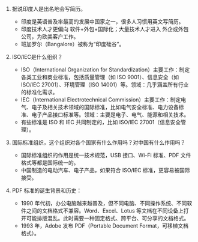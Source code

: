 1. 据说印度人是出名地会写简历。

    - 印度是英语普及率最高的发展中国家之一，很多人习惯用英文写简历。
    - 印度技术人才更偏向 软件+外包+国际化；大量技术人才进入 外企或外包公司，为欧美客户工作。
    - 班加罗尔（Bangalore）被称为“印度硅谷”。
2. ISO/IEC是什么组织？

    - ISO（International Organization for Standardization）主要工作：制定各类工业和商业标准，包括质量管理（如 ISO 9001）、信息安全（如 ISO/IEC 27001）、环境管理（ISO 14001）等。领域：几乎涵盖所有行业的标准化需求。
    - IEC（International Electrotechnical Commission）主要工作：制定电气、电子及相关技术领域的国际标准，比如电气安全标准、电力设备标准、电子产品接口标准等。领域：主要是电子、电气、能源和相关技术。
    - 有些标准是 ISO 和 IEC 共同制定的，比如 ISO/IEC 27001（信息安全管理）。
4. 国际标准组织，这个组织对各个国家有什么作用吗？对中国有什么作用吗？

    - 国际标准组织的作用是统一技术规范，USB 接口、Wi-Fi 标准、PDF 文件格式等都是国际统一的。
    - 中国制造的电动汽车、电子产品，如果符合 ISO/IEC 标准，更容易被国际接受。
5. PDF 标准的诞生背景和历史：

    - 1990 年代初，办公电脑越来越普及，但不同电脑、不同操作系统、不同软件之间的文档格式不兼容。Word、Excel、Lotus 等文档在不同设备上打开可能排版混乱。此时需要一种固定格式、跨平台、可分享的文档格式。
    - 1993 年，Adobe 发布 PDF（Portable Document Format，可移植文档格式）。